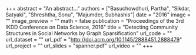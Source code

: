 +++
abstract = "An abstract..."
authors = ["Basuchowdhuri, Partha", "Sikdar, Satyaki", "Shreshtha, Sonu", "Majumder, Subhashis"]
date = "2016"
image = ""
image_preview = ""
math = false
publication = "Proceedings of the 3rd IKDD Conference on Data Science, 2016"
title = "Detecting Community Structures in Social Networks by Graph Sparsification"
url_code = ""
url_dataset = ""
url_pdf = "http://doi.acm.org/10.1145/2888451.2888479"
url_project = ""
url_slides = "spanner.pdf"
url_video = ""
+++
